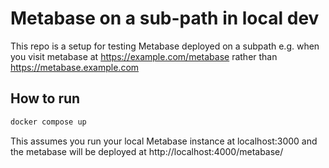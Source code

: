 # Metabase on a sub-path in local dev

This repo is a setup for testing Metabase deployed on a subpath e.g. when you visit metabase at https://example.com/metabase rather than https://metabase.example.com

## How to run
```sh
docker compose up
```

This assumes you run your local Metabase instance at localhost:3000 and the metabase will be deployed at http://localhost:4000/metabase/
